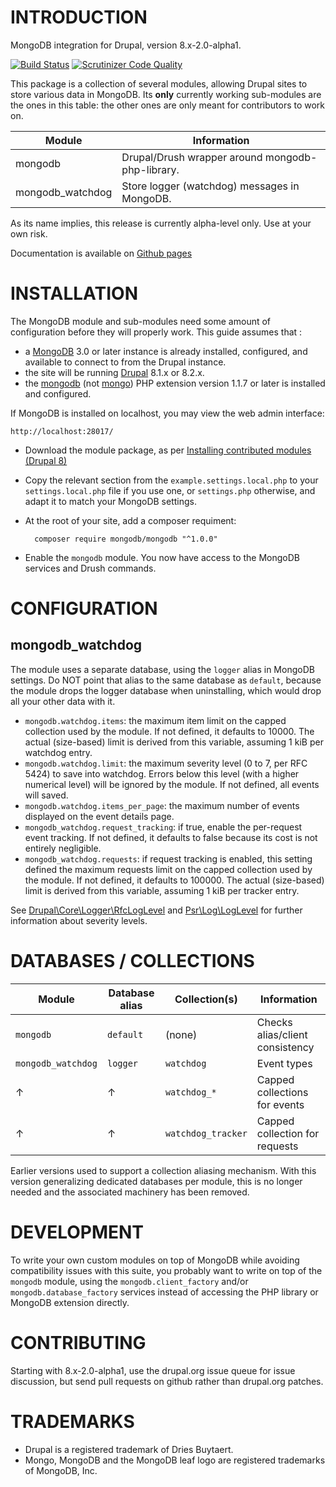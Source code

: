 INTRODUCTION
============

MongoDB integration for Drupal, version 8.x-2.0-alpha1.

[![Build Status](https://travis-ci.org/FGM/mongodb.svg?branch=8.x-2.x)](https://travis-ci.org/FGM/mongodb) [![Scrutinizer Code Quality](https://scrutinizer-ci.com/g/FGM/mongodb/badges/quality-score.png?b=8.x-2.x)](https://scrutinizer-ci.com/g/FGM/mongodb/?branch=8.x-2.x)

This package is a collection of several modules, allowing Drupal sites to store
various data in MongoDB. Its __only__ currently working sub-modules are the ones
in this table: the other ones are only meant for contributors to work on.

Module                | Information
----------------------|---------------------------------------------------------
mongodb               | Drupal/Drush wrapper around mongodb-php-library.
mongodb_watchdog      | Store logger (watchdog) messages in MongoDB.

As its name implies, this release is currently alpha-level only. Use at your own risk.

Documentation is available on [Github pages]

[Github pages]: https://fgm.github.io/mongodb/


INSTALLATION
============

The MongoDB module and sub-modules need some amount of configuration before they
will properly work. This guide assumes that :

* a [MongoDB][download] 3.0 or later instance is already installed, configured, and available to connect to from the Drupal instance.
* the site will be running [Drupal][drupal] 8.1.x or 8.2.x.
* the [mongodb][mongodb] (not [mongo][mongo]) PHP extension version 1.1.7 or later is installed and configured.

[download]: https://www.mongodb.org/downloads
[drupal]: https://www.drupal.org/project/drupal
[php]: http://php.net/downloads.php
[mongo]: http://php.net/mongo
[mongodb]: http://php.net/mongodb

If MongoDB is installed on localhost, you may view the web admin interface:

    http://localhost:28017/

* Download the module package, as per [Installing contributed modules (Drupal 8)][install]
* Copy the relevant section from the `example.settings.local.php` to your
`settings.local.php` file if you use one, or `settings.php` otherwise, and
adapt it to match your MongoDB settings.
* At the root of your site, add a composer requiment:

        composer require mongodb/mongodb "^1.0.0"

* Enable the `mongodb` module. You now have access to the MongoDB services and Drush commands.

[install]: https://www.drupal.org/documentation/install/modules-themes/modules-8


CONFIGURATION
=============
mongodb_watchdog
----------------

The module uses a separate database, using the `logger` alias in MongoDB
settings. Do NOT point that alias to the same database as `default`, because the
module drops the logger database when uninstalling, which would drop all your
other data with it.

* `mongodb.watchdog.items`: the maximum item limit on the capped collection used
  by the module. If not defined, it defaults to 10000. The actual (size-based)
  limit is derived from this variable, assuming 1 kiB per watchdog entry.
* `mongodb.watchdog.limit`: the maximum severity level (0 to 7, per RFC 5424) to save
  into watchdog. Errors below this level (with a higher numerical level) will be
  ignored by the module. If not defined, all events will saved.
* `mongodb.watchdog.items_per_page`: the maximum number of events displayed on
  the event details page.
* `mongodb_watchdog.request_tracking`: if true, enable the per-request event
   tracking. If not defined, it defaults to false because its cost is not
   entirely negligible.
* `mongodb_watchdog.requests`: if request tracking is enabled, this setting
  defined the maximum requests limit on the capped collection used by the
  module. If not defined, it defaults to 100000. The actual (size-based) limit
  is derived from this variable, assuming 1 kiB per tracker entry.

See [Drupal\Core\Logger\RfcLogLevel][levels] and [Psr\Log\LogLevel][levelnames]
for further information about severity levels.

[levels]: https://api.drupal.org/api/drupal/core%21lib%21Drupal%21Core%21Logger%21RfcLogLevel.php/class/RfcLogLevel/8.2.x
[levelnames]: https://api.drupal.org/api/drupal/vendor%21psr%21log%21Psr%21Log%21LogLevel.php/class/LogLevel/8.2.x


DATABASES / COLLECTIONS
=======================

Module                | Database alias | Collection(s)      | Information
----------------------|----------------|--------------------|-------------------------------
`mongodb`             | `default`      | (none)             | Checks alias/client consistency
`mongodb_watchdog`    | `logger`       | `watchdog`         | Event types
&uarr;                | &uarr;         | `watchdog_*`       | Capped collections for events
&uarr;                | &uarr;         | `watchdog_tracker` | Capped collection for requests

Earlier versions used to support a collection aliasing mechanism. With this
version generalizing dedicated databases per module, this is no longer needed
and the associated machinery has been removed.


DEVELOPMENT
===========

To write your own custom modules on top of MongoDB while avoiding compatibility
issues with this suite, you probably want to write on top of the `mongodb`
module, using the `mongodb.client_factory` and/or `mongodb.database_factory`
services instead of accessing the PHP library or MongoDB extension directly.


CONTRIBUTING
============

Starting with 8.x-2.0-alpha1, use the drupal.org issue queue for issue
discussion, but send pull requests on github rather than drupal.org patches.


TRADEMARKS
==========

* Drupal is a registered trademark of Dries Buytaert.
* Mongo, MongoDB and the MongoDB  leaf logo are registered trademarks of MongoDB, Inc.
